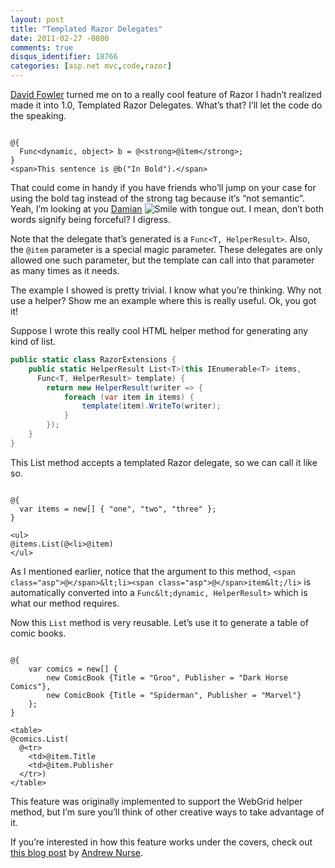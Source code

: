```yaml
---
layout: post
title: "Templated Razor Delegates"
date: 2011-02-27 -0800
comments: true
disqus_identifier: 18766
categories: [asp.net mvc,code,razor]
---
```

[David Fowler](http://weblogs.asp.net/davidfowler/ "Fowler's Blog")
turned me on to a really cool feature of Razor I hadn’t realized made it
into 1.0, Templated Razor Delegates. What’s that? I’ll let the code do
the speaking.

<pre class="csharpcode"><code>
<span class="asp">@</span>{
  Func&lt;dynamic, <span class="kwrd">object</span>&gt; b = @&lt;strong&gt;@item&lt;/strong&gt;;
}
<span class="kwrd">&lt;</span><span class="html">span</span><span class="kwrd">&gt;</span>This sentence is <span class="asp">@</span>b("In Bold").<span class="kwrd">&lt;/</span><span class="html">span</span><span class="kwrd">&gt;
</code></pre>

That could come in handy if you have friends who’ll jump on your case
for using the bold tag instead of the strong tag because it’s “not
semantic”. Yeah, I’m looking at you
[Damian](http://damianedwards.wordpress.com/ "Damian") ![Smile with
tongue
out](http://haacked.com/images/haacked_com/Windows-Live-Writer/Templated-Razor-Delegates_C83C/wlEmoticon-smilewithtongueout_2.png).
I mean, don’t both words signify being forceful? I digress.

Note that the delegate that’s generated is a `Func<T, HelperResult>`.
Also, the `@item` parameter is a special magic parameter. These
delegates are only allowed one such parameter, but the template can call
into that parameter as many times as it needs.

The example I showed is pretty trivial. I know what you’re thinking. Why
not use a helper? Show me an example where this is really useful. Ok,
you got it!

Suppose I wrote this really cool HTML helper method for generating any
kind of list.

```csharp
public static class RazorExtensions {
    public static HelperResult List<T>(this IEnumerable<T> items, 
      Func<T, HelperResult> template) {
        return new HelperResult(writer => {
            foreach (var item in items) {
                template(item).WriteTo(writer);
            }
        });
    }
}
```

This List method accepts a templated Razor delegate, so we can call it
like so.

<pre class="csharpcode"><code>
<span class="asp">@</span>{
  var items = new[] { "one", "two", "three" };
}

&lt;ul>
<span class="asp">@</span>items.List(<span class="asp">@</span>&lt;li>@item</li>)
&lt;/ul>
</code></pre>

As I mentioned earlier, notice that the argument to this method,
`<span class="asp">@</span>&lt;li><span class="asp">@</span>item&lt;/li>` is automatically converted into a
`Func&lt;dynamic, HelperResult>` which is what our method requires.

Now this `List` method is very reusable. Let’s use it to generate a
table of comic books.

<pre><code>
<span class="asp">@</span>{
    <span class="kwrd">var</span> comics = new[] { 
        <span class="kwrd">new</span> ComicBook {Title = "Groo", Publisher = "Dark Horse Comics"},
        <span class="kwrd">new</span> ComicBook {Title = "Spiderman", Publisher = "Marvel"}
    };
}

&lt;table>
@comics.List(
  @&lt;tr>
    &lt;td><span class="asp">@</span>item.Title</td>
    &lt;td><span class="asp">@</span>item.Publisher</td>
  &lt;/tr>)
&lt;/table>
</code></pre>

This feature was originally implemented to support the WebGrid helper
method, but I’m sure you’ll think of other creative ways to take
advantage of it.

If you’re interested in how this feature works under the covers, check
out [this blog
post](http://vibrantcode.com/blog/2010/8/2/inside-razor-part-3-templates.html/ "Insider Razor Templates Part 3")
by [Andrew Nurse](http://vibrantcode.com/blog/ "met friend co-worker").

